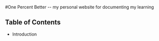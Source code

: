 #One Percent Better -- my personal website for documenting my learning

## Table of Contents
- Introduction
